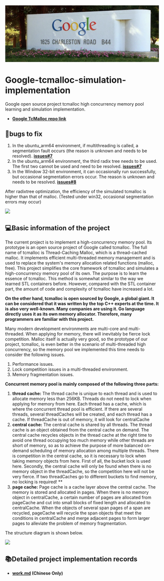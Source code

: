 ![](./assets/Google.png)

# Google-tcmalloc-simulation-implementation

Google open source project tcmalloc high concurrency memory pool learning and simulation implementation.

- **[Google TcMalloc repo link](https://github.com/google/tcmalloc)**

## 🔧bugs to fix

1. In the ubuntu_arm64 environment, if multithreading is called, a segmentation fault occurs (the reason is unknown and needs to be resolved). **[issues#7](https://github.com/ffengc/Google-tcmalloc-simulation-implementation/issues/7)**
2. In the ubuntu_arm64 environment, the third radix tree needs to be used. The first two cannot be used and need to be resolved. **[issues#7](https://github.com/ffengc/Google-tcmalloc-simulation-implementation/issues/7)**
3. In the Window 32-bit environment, it can occasionally run successfully, but occasional segmentation errors occur. The reason is unknown and needs to be resolved. **[issues#8](https://github.com/ffengc/Google-tcmalloc-simulation-implementation/issues/8)**

After radixtree optimization, the efficiency of the simulated tcmalloc is higher than that of malloc. (Tested under win32, occasional segmentation errors may occur)

![](./assets/5.png)

## 💻Basic information of the project

The current project is to implement a high-concurrency memory pool. Its prototype is an open source project of Google called tcmalloc. The full name of tcmalloc is Thread-Caching Malloc, which is a thread-cached malloc. It implements efficient multi-threaded memory management and is used to replace the system's memory allocation related functions (malloc, free).
This project simplifies the core framework of tcmalloc and simulates a high-concurrency memory pool of its own. The purpose is to learn the essence of tcmalloc. This method is somewhat similar to the way we learned STL containers before. However, compared with the STL container part, the amount of code and complexity of tcmalloc have increased a lot.

**On the other hand, tcmalloc is open sourced by Google, a global giant. It can be considered that it was written by the top C++ experts at the time. It is also very well-known. Many companies are using it. Go language directly uses it as its own memory allocator. Therefore, many programmers are familiar with this project.**

Many modern development environments are multi-core and multi-threaded. When applying for memory, there will inevitably be fierce lock competition. Malloc itself is actually very good, so the prototype of our project, tcmalloc, is even better in the scenario of multi-threaded high concurrency, so the memory pool we implemented this time needs to consider the following issues.
1. Performance issues.
2. Lock competition issues in a multi-threaded environment.
3. Memory fragmentation issues.
   
**Concurrent memory pool is mainly composed of the following three parts:**
1. **thread cache:** The thread cache is unique to each thread and is used to allocate memory less than 256KB. Threads do not need to lock when applying for memory from here. Each thread has a cache, which is where the concurrent thread pool is efficient. If there are several threads, several threadCaches will be created, and each thread has a cache. If threadCache is out of memory, it will look for centralCache
2. **central cache:** The central cache is shared by all threads. The thread cache is an object obtained from the central cache on demand. The central cache recycles objects in the thread cache at the right time to avoid one thread occupying too much memory while other threads are short of memory, so as to achieve the purpose of more balanced on-demand scheduling of memory allocation among multiple threads. There is competition in the central cache, so it is necessary to lock when taking memory objects from here. First of all, the bucket lock is used here. Secondly, the central cache will only be found when there is no memory object in the threadCache, so the competition here will not be very fierce. If two threadCaches go to different buckets to find memory, no locking is required! **
3. **page cache:** Page cache is a cache layer above the central cache. The memory is stored and allocated in pages. When there is no memory object in centralCache, a certain number of pages are allocated from pageCache and cut into small blocks of fixed length and allocated to centralCache. When the objects of several span pages of a span are recycled, pageCache will recycle the span objects that meet the conditions in centralCache and merge adjacent pages to form larger pages to alleviate the problem of memory fragmentation.

The structure diagram is shown below.

![](./assets/0.png)

## 📚Detailed project implementation records

- **[work.md](./work.md) (Chinese Only)**